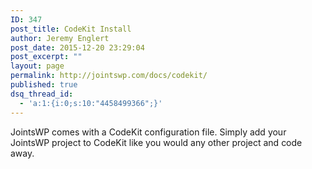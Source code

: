 ```yaml
---
ID: 347
post_title: CodeKit Install
author: Jeremy Englert
post_date: 2015-12-20 23:29:04
post_excerpt: ""
layout: page
permalink: http://jointswp.com/docs/codekit/
published: true
dsq_thread_id:
  - 'a:1:{i:0;s:10:"4458499366";}'
---
```

JointsWP comes with a CodeKit configuration file. Simply add your JointsWP project to CodeKit like you would any other project and code away.